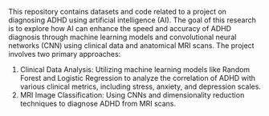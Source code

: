 This repository contains datasets and code related to a project on diagnosing ADHD using artificial intelligence (AI). 
The goal of this research is to explore how AI can enhance the speed and accuracy of ADHD diagnosis through machine learning models and convolutional neural networks (CNN) using clinical data and anatomical MRI scans.
The project involves two primary approaches:
1. Clinical Data Analysis: Utilizing machine learning models like Random Forest and Logistic Regression to analyze the correlation of ADHD with various clinical metrics, including stress, anxiety, and depression scales.
2. MRI Image Classification: Using CNNs and dimensionality reduction techniques to diagnose ADHD from MRI scans.
